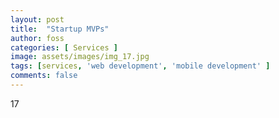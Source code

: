 ```yaml
---
layout: post
title:  "Startup MVPs"
author: foss
categories: [ Services ]
image: assets/images/img_17.jpg
tags: [services, 'web development', 'mobile development' ]
comments: false
---
```

17

